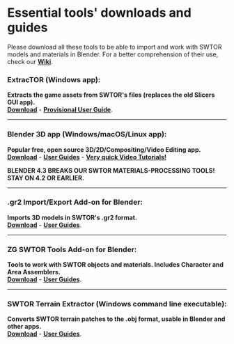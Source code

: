 # Essential tools' downloads and guides
Please download all these tools to be able to import and work with SWTOR models and materials in Blender. For a better comprehension of their use, check our **[Wiki](https://github.com/SWTOR-Slicers/WikiPedia/wiki)**.


### ExtracTOR (Windows app):
**Extracts the game assets from SWTOR's files (replaces the old Slicers GUI app).**  
  **[Download](https://github.com/UltimaKaosXIII/extracTOR/releases/latest)** - **[Provisional User Guide](https://github.com/UltimaKaosXIII/extracTOR)**.
  
---
### Blender 3D app (Windows/macOS/Linux app):  
  **Popular free, open source 3D/2D/Compositing/Video Editing app.**  
  **[Download](https://www.blender.org/download/lts/)** - **[User Guides](https://www.blender.org/support/)** - **[Very quick Video Tutorials!](https://www.youtube.com/playlist?list=PLa1F2ddGya_-UvuAqHAksYnB0qL9yWDO6)**

**BLENDER 4.3 BREAKS OUR SWTOR MATERIALS-PROCESSING TOOLS! STAY ON 4.2 OR EARLIER.**

---
### .gr2 Import/Export Add-on for Blender:  
  **Imports 3D models in SWTOR's .gr2 format.**  
  **[Download](https://github.com/SWTOR-Slicers/Granny2-Plug-In-Blender-2.8x/releases/latest)** - **[User Guides](https://github.com/SWTOR-Slicers/Granny2-Plug-In-Blender-2.8x#swtor-granny2-gr2-importexport-add-on-for-blender-28-to-42)**.

---
### ZG SWTOR Tools Add-on for Blender:  
  **Tools to work with SWTOR objects and materials. Includes Character and Area Assemblers.**  
  **[Download](https://github.com/SWTOR-Slicers/ZG-SWTOR-Tools/releases/latest)** - **[User Guides](https://github.com/SWTOR-Slicers/WikiPedia/wiki/ZG-SWTOR-Tools-Add-on)**.

---
### SWTOR Terrain Extractor (Windows command line executable):  
  **Converts SWTOR terrain patches to the .obj format, usable in Blender and other apps.**  
  **[Download](https://github.com/UltimaKaosXIII/STE2/releases/latest)** - **[User Guides](https://github.com/SWTOR-Slicers/WikiPedia/wiki/SWTOR-Terrain-Extractor)**.
